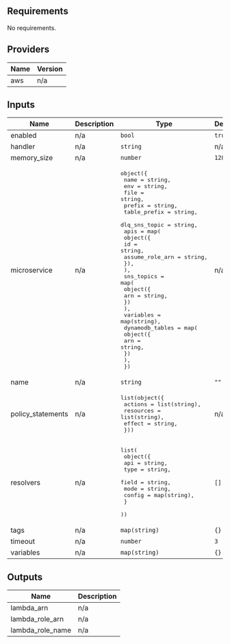 ## Requirements

No requirements.

## Providers

| Name | Version |
|------|---------|
| aws | n/a |

## Inputs

| Name | Description | Type | Default | Required |
|------|-------------|------|---------|:--------:|
| enabled | n/a | `bool` | `true` | no |
| handler | n/a | `string` | n/a | yes |
| memory\_size | n/a | `number` | `128` | no |
| microservice | n/a | <pre>object({<br>    name = string,<br>    env = string,<br>    file = string,<br>    prefix = string,<br>    table_prefix = string,<br>    dlq_sns_topic = string,<br>    apis = map(<br>      object({<br>        id = string,<br>        assume_role_arn = string,<br>      }),<br>    ),<br>    sns_topics = map(<br>      object({<br>        arn = string,<br>      })<br>    ),<br>    variables = map(string),<br>    dynamodb_tables = map(<br>      object({<br>        arn = string,<br>      })<br>    ),<br>  })</pre> | n/a | yes |
| name | n/a | `string` | `""` | no |
| policy\_statements | n/a | <pre>list(object({<br>    actions = list(string),<br>    resources = list(string),<br>    effect = string,<br>  }))</pre> | n/a | yes |
| resolvers | n/a | <pre>list(<br>    object({<br>      api = string,<br>      type = string,<br>      field = string,<br>      mode = string,<br>      config = map(string),<br>    }<br>  ))</pre> | `[]` | no |
| tags | n/a | `map(string)` | `{}` | no |
| timeout | n/a | `number` | `3` | no |
| variables | n/a | `map(string)` | `{}` | no |

## Outputs

| Name | Description |
|------|-------------|
| lambda\_arn | n/a |
| lambda\_role\_arn | n/a |
| lambda\_role\_name | n/a |


